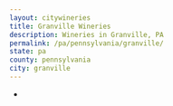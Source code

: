```yaml
---
layout: citywineries
title: Granville Wineries
description: Wineries in Granville, PA
permalink: /pa/pennsylvania/granville/
state: pa
county: pennsylvania
city: granville
---
```

-

